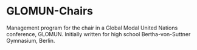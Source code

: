 # GLOMUN-Chairs

Management program for the chair in a Global Modal United Nations conference, GLOMUN. Initially written for high school Bertha-von-Suttner Gymnasium, Berlin.
